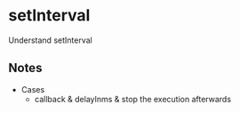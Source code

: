 # setInterval
Understand setInterval

## Notes
* Cases
    * callback & delayInms & stop the execution afterwards